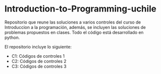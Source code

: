 # Introduction-to-Programming-uchile
Repositorio que reune las soluciones a varios controles del curso de Introduccion a la programación, además, se incluyen las soluciones de problemas propuestos en clases. Todo el código está desarrollado en python.

El repositorio incluye lo siguiente:

- C1: Códigos de controles 1
- C2: Códigos de controles 2
- C3: Códigos de controles 3
